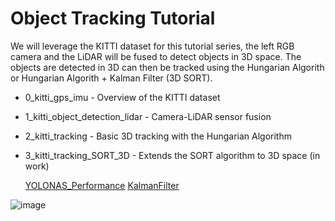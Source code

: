 # Object Tracking Tutorial

We will leverage the KITTI dataset for this tutorial series, the left RGB camera and the LiDAR will be fused to detect objects in 3D space. The objects are detected in 3D can then be tracked using the Hungarian Algorith or Hungarian Algorith + Kalman Filter (3D SORT).


- 0_kitti_gps_imu - Overview of the KITTI dataset
- 1_kitti_object_detection_lidar - Camera-LiDAR sensor fusion
- 2_kitti_tracking - Basic 3D tracking with the Hungarian Algorithm
- 3_kitti_tracking_SORT_3D - Extends the SORT algorithm to 3D space (in work)

  [YOLONAS_Performance](DOCUMENTATION/YOLONAS_Performance.png)
  [KalmanFilter](https://github.com/bruhathisp/intelunnatiphase2/blob/main/DOCUMENTATION/KalmanFilter.png)
  

![image](https://user-images.githubusercontent.com/60835780/193476026-8a4d6a0c-0683-44c7-a323-261958047e91.png)



